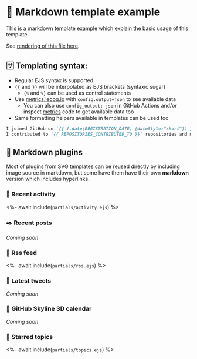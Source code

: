 # 📒 Markdown template example

This is a markdown template example which explain the basic usage of this template.

See [rendering of this file here](https://github.com/lowlighter/lowlighter/blob/master/metrics.markdown.full.md).

## 🈂️ Templating syntax:

* Regular EJS syntax is supported
* `{{` and `}}` will be interpolated as EJS brackets (syntaxic sugar)
  * `{%` and `%}` can be used as control statements
* Use [metrics.lecoq.io](https://metrics.lecoq.io/) with `config.output=json` to see available data
  * You can also use `config_output: json` in GitHub Actions and/or inspect [metrics](https://github.com/lowlighter/metrics) code to get available data too
* Same formatting helpers available in templates can be used too

```markdown
I joined GitHub on `{{ f.date(REGISTRATION_DATE, {dateStyle:"short"}) }}`.
I contributed to `{{ REPOSITORIES_CONTRIBUTED_TO }}` repositories and made `{{ COMMITS }}` commits.
```

## 🧩 Markdown plugins

Most of plugins from SVG templates can be reused directly by including image source in markdown, but some have them have their own **markdown** version which includes hyperlinks.

### 📰 Recent activity

<%- await include(`partials/activity.ejs`) %>

### ✒️ Recent posts

*Coming soon*

### 🗼 Rss feed

<%- await include(`partials/rss.ejs`) %>

### 🐤 Latest tweets

*Coming soon*

### 🌇 GitHub Skyline 3D calendar

*Coming soon*

### 📌 Starred topics

<%- await include(`partials/topics.ejs`) %>
